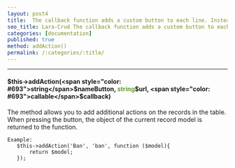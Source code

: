 ```yaml
---
layout: post4
title:  The callback function adds a custom button to each line. Instead of a function, there may be a name for the router showDisplay() 
seo_title: Lara-Crud The callback function adds a custom button to each line. Instead of a function, there may be a name for the router. addAction()
categories: [documentation]
published: true
method: addAction()
permalink: /:categories/:title/
---
```


---

####  $this->addAction(<span style="color: #693">string</span>$nameButton, <span style="color: #693">string</span>$url, <span style="color: #693">callable</span>$callback)

The method allows you to add additional actions on the records in the table. When pressing the button, the object of the current record model is returned to the function.

    Example:
       $this->addAction('Ban', 'ban', function ($model){ 
           return $model;
       });



